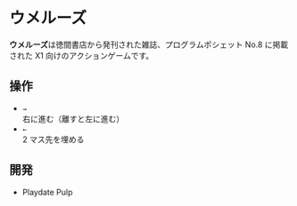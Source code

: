 # ウメルーズ
**ウメルーズ**は徳間書店から発刊された雑誌、プログラムポシェット No.8 に掲載された X1 向けのアクションゲームです。

## 操作
- `→`<br>右に進む（離すと左に進む）
- `←`<br>2 マス先を埋める

## 開発
- Playdate Pulp
